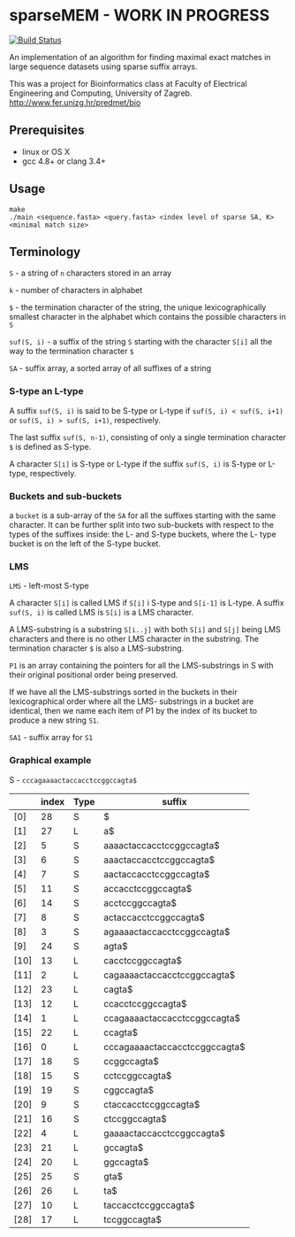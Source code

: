 sparseMEM - WORK IN PROGRESS
============================

[![Build Status](https://travis-ci.org/reisub/sparseMEM.svg?branch=master)](https://travis-ci.org/reisub/sparseMEM)

An implementation of an algorithm for finding maximal exact matches in large sequence datasets using sparse suffix arrays.

This was a project for Bioinformatics class at Faculty of Electrical Engineering and Computing, University of Zagreb. http://www.fer.unizg.hr/predmet/bio

## Prerequisites

- linux or OS X
- gcc 4.8+ or clang 3.4+

## Usage

    make
    ./main <sequence.fasta> <query.fasta> <index level of sparse SA, K> <minimal match size>

## Terminology

`S` - a string of `n` characters stored in an array

`k` - number of characters in alphabet

`$` - the termination character of the string, the unique lexicographically smallest character in the alphabet which contains the possible characters in `S`

`suf(S, i)` - a suffix of the string `S` starting with the character `S[i]` all the way to the termination character `$`

`SA` - suffix array, a sorted array of all suffixes of a string

### S-type an L-type

A suffix `suf(S, i)` is said to be S-type or L-type if `suf(S, i) < suf(S, i+1)` or `suf(S, i) > suf(S, i+1)`, respectively.

The last suffix `suf(S, n-1)`, consisting of only a single termination character `$` is defined as S-type.

A character `S[i]` is S-type or L-type if the suffix `suf(S, i)` is S-type or L-type, respectively.

### Buckets and sub-buckets

a `bucket` is a sub-array of the `SA` for all the suffixes starting with the same character. It can be further split into two sub-buckets with respect to the types of the suffixes inside: the L- and S-type buckets, where the L- type bucket is on the left of the S-type bucket.

### LMS

`LMS` - left-most S-type

A character `S[i]` is called LMS if `S[i]` i S-type and `S[i-1]` is L-type. A suffix `suf(S, i)` is called LMS is `S[i]` is a LMS character.

A LMS-substring is a substring `S[i..j]` with both `S[i]` and `S[j]` being LMS characters and there is no other LMS character in the substring. The termination character `$` is also a LMS-substring.

`P1` is an array containing the pointers for all the LMS-substrings in S with their original positional order being preserved.

If we have all the LMS-substrings sorted in the buckets in their lexicographical order where all the LMS- substrings in a bucket are identical, then we name each item of P1 by the index of its bucket to produce a new string `S1`.

`SA1` - suffix array for `S1`

### Graphical example

S - `cccagaaaactaccacctccggccagta$`

|        | index | Type | suffix                        |
| ------ | ----- | ---- | ----------------------------- |
| [0]    | 28    | S    | $                             |
| [1]    | 27    | L    | a$                            |
| [2]    | 5     | S    | aaaactaccacctccggccagta$      |
| [3]    | 6     | S    | aaactaccacctccggccagta$       |
| [4]    | 7     | S    | aactaccacctccggccagta$        |
| [5]    | 11    | S    | accacctccggccagta$            |
| [6]    | 14    | S    | acctccggccagta$               |
| [7]    | 8     | S    | actaccacctccggccagta$         |
| [8]    | 3     | S    | agaaaactaccacctccggccagta$    |
| [9]    | 24    | S    | agta$                         |
| [10]   | 13    | L    | cacctccggccagta$              |
| [11]   | 2     | L    | cagaaaactaccacctccggccagta$   |
| [12]   | 23    | L    | cagta$                        |
| [13]   | 12    | L    | ccacctccggccagta$             |
| [14]   | 1     | L    | ccagaaaactaccacctccggccagta$  |
| [15]   | 22    | L    | ccagta$                       |
| [16]   | 0     | L    | cccagaaaactaccacctccggccagta$ |
| [17]   | 18    | S    | ccggccagta$                   |
| [18]   | 15    | S    | cctccggccagta$                |
| [19]   | 19    | S    | cggccagta$                    |
| [20]   | 9     | S    | ctaccacctccggccagta$          |
| [21]   | 16    | S    | ctccggccagta$                 |
| [22]   | 4     | L    | gaaaactaccacctccggccagta$     |
| [23]   | 21    | L    | gccagta$                      |
| [24]   | 20    | L    | ggccagta$                     |
| [25]   | 25    | S    | gta$                          |
| [26]   | 26    | L    | ta$                           |
| [27]   | 10    | L    | taccacctccggccagta$           |
| [28]   | 17    | L    | tccggccagta$                  |
